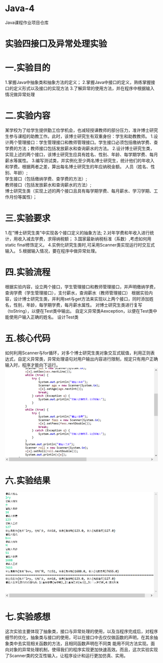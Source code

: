 # Java-4
Java课程作业项目仓库
# 实验四接口及异常处理实验
# 一.实验目的
1.掌握Java中抽象类和抽象方法的定义；
2.掌握Java中接口的定义，熟练掌握接口的定义形式以及接口的实现方法
3.了解异常的使用方法，并在程序中根据输入情况做异常处理
# 二.实验内容
某学校为了给学生提供勤工俭学机会，也减轻授课教师的部分压力，准许博士研究生参与课程的助教工作。此时，该博士研究生有双重身份：学生和助教教师。
1.设计两个管理接口：学生管理接口和教师管理接口。学生接口必须包括缴纳学费、查学费的方法；教师接口包括发放薪水和查询薪水的方法。
2.设计博士研究生类，实现上述的两个接口，该博士研究生应具有姓名、性别、年龄、每学期学费、每月薪水等属性。
3.编写测试类，并实例化至少两名博士研究生，统计他们的年收入和学费。根据两者之差，算出每名博士研究生的年应纳税金额。
人员（姓名、性别、年龄）;  
学生接口（包括缴纳学费、查学费的方法）;  
教师接口（包括发放薪水和查询薪水的方法）;  
博士研究生类（实现上述的两个接口且具有每学期学费、每月薪水、学习学期、工作月份等属性）；
# 三.实验要求
1.在”博士研究生类”中实现各个接口定义的抽象方法;
2.对年学费和年收入进行统计，用收入减去学费，求得纳税额；
3.国家最新纳税标准（系数）,考虑如何用static final修饰定义。
4.实例化研究生类时,可采用Scanner类实现运行时交互式输入。
5.根据输入情况，要在程序中做异常处理。
# 四.实验流程
根据实验内容，设立两个接口，学生管理接口和教师管理接口，并声明缴纳学费，查询学费（学生管理接口），支付薪水，查询薪水（教师管理接口）
根据实验内容，设计博士研究生类，并利用set与get方法来实现以上两个接口，同时添加姓名，性别，年龄，每学期学费，每月薪水属性。
对博士研究生类进行复写（toString），以便在Test类中输出。
自定义异常类Aexception，以便在Test类中能使用户输入正确的姓名。
设计Test类
# 五.核心代码
如何利用Scanner与for循环，对多个博士研究生类对象交互式赋值，利用正则表达式，自定义异常类，异常处理语句对用户输出内容进行限制，规定只有用户正确输入时，程序才能向下运行。
![](https://github.com/001221lry/Java-4/blob/main/%E5%BE%AE%E4%BF%A1%E6%88%AA%E5%9B%BE_20201108210239.png)
# 六.实验结果
![](https://github.com/001221lry/Java-4/blob/main/%E5%BE%AE%E4%BF%A1%E6%88%AA%E5%9B%BE_20201108210400.png)
# 七.实验感想
这次实验主要体现了抽象类，接口与异常处理的使用，以及当程序完成后，对程序细节的优化，抽象类与接口的使用，可以在接口中去仅仅做函数的声明，在其余抽象类中去实现相关函数的方法，且相同函数声明在不同类
能用不同方法实现。面向对象的异常处理机制，使得我们的程序实现更加快速高效。而且，这次实验实现了Scanner类的交互性输入，让程序设计和运行更加仿真、实用。
